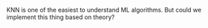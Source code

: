 KNN is one of the easiest to understand ML algorithms. But could we implement this thing based on theory? 